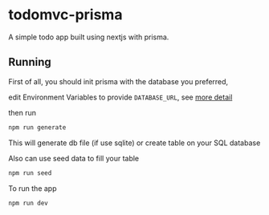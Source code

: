 # todomvc-prisma

A simple todo app built using nextjs with prisma.

## Running

First of all, you should init prisma with the database you preferred,

edit Environment Variables to provide `DATABASE_URL`, see [more detail](https://pris.ly/d/prisma-schema#using-environment-variables)

then run

```sh
npm run generate
```

This will generate db file (if use sqlite) or create table on your SQL database

Also can use seed data to fill your table

```sh
npm run seed
```

To run the app 

```sh
npm run dev
```